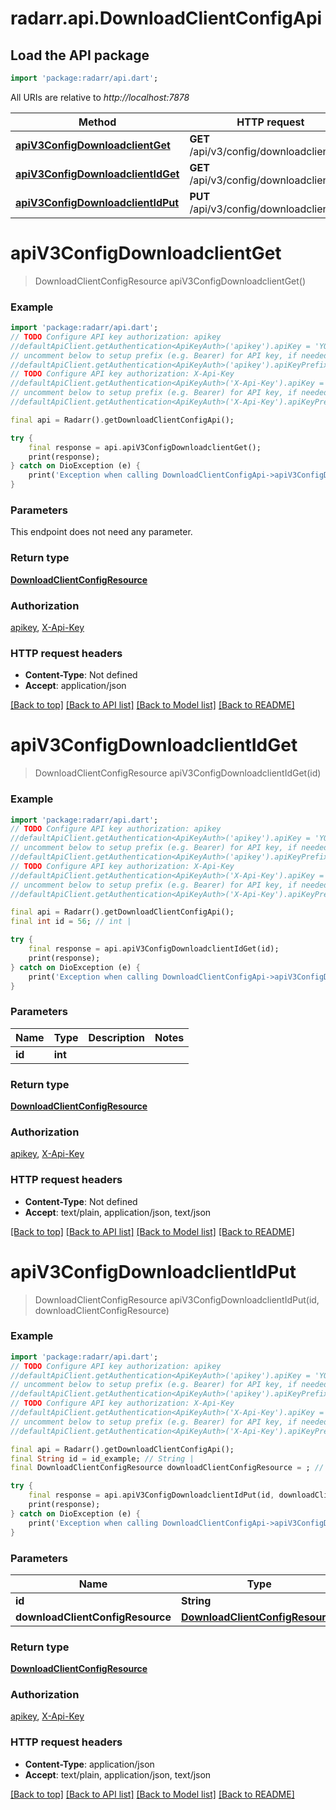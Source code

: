 # radarr.api.DownloadClientConfigApi

## Load the API package
```dart
import 'package:radarr/api.dart';
```

All URIs are relative to *http://localhost:7878*

Method | HTTP request | Description
------------- | ------------- | -------------
[**apiV3ConfigDownloadclientGet**](DownloadClientConfigApi.md#apiv3configdownloadclientget) | **GET** /api/v3/config/downloadclient | 
[**apiV3ConfigDownloadclientIdGet**](DownloadClientConfigApi.md#apiv3configdownloadclientidget) | **GET** /api/v3/config/downloadclient/{id} | 
[**apiV3ConfigDownloadclientIdPut**](DownloadClientConfigApi.md#apiv3configdownloadclientidput) | **PUT** /api/v3/config/downloadclient/{id} | 


# **apiV3ConfigDownloadclientGet**
> DownloadClientConfigResource apiV3ConfigDownloadclientGet()



### Example
```dart
import 'package:radarr/api.dart';
// TODO Configure API key authorization: apikey
//defaultApiClient.getAuthentication<ApiKeyAuth>('apikey').apiKey = 'YOUR_API_KEY';
// uncomment below to setup prefix (e.g. Bearer) for API key, if needed
//defaultApiClient.getAuthentication<ApiKeyAuth>('apikey').apiKeyPrefix = 'Bearer';
// TODO Configure API key authorization: X-Api-Key
//defaultApiClient.getAuthentication<ApiKeyAuth>('X-Api-Key').apiKey = 'YOUR_API_KEY';
// uncomment below to setup prefix (e.g. Bearer) for API key, if needed
//defaultApiClient.getAuthentication<ApiKeyAuth>('X-Api-Key').apiKeyPrefix = 'Bearer';

final api = Radarr().getDownloadClientConfigApi();

try {
    final response = api.apiV3ConfigDownloadclientGet();
    print(response);
} catch on DioException (e) {
    print('Exception when calling DownloadClientConfigApi->apiV3ConfigDownloadclientGet: $e\n');
}
```

### Parameters
This endpoint does not need any parameter.

### Return type

[**DownloadClientConfigResource**](DownloadClientConfigResource.md)

### Authorization

[apikey](../README.md#apikey), [X-Api-Key](../README.md#X-Api-Key)

### HTTP request headers

 - **Content-Type**: Not defined
 - **Accept**: application/json

[[Back to top]](#) [[Back to API list]](../README.md#documentation-for-api-endpoints) [[Back to Model list]](../README.md#documentation-for-models) [[Back to README]](../README.md)

# **apiV3ConfigDownloadclientIdGet**
> DownloadClientConfigResource apiV3ConfigDownloadclientIdGet(id)



### Example
```dart
import 'package:radarr/api.dart';
// TODO Configure API key authorization: apikey
//defaultApiClient.getAuthentication<ApiKeyAuth>('apikey').apiKey = 'YOUR_API_KEY';
// uncomment below to setup prefix (e.g. Bearer) for API key, if needed
//defaultApiClient.getAuthentication<ApiKeyAuth>('apikey').apiKeyPrefix = 'Bearer';
// TODO Configure API key authorization: X-Api-Key
//defaultApiClient.getAuthentication<ApiKeyAuth>('X-Api-Key').apiKey = 'YOUR_API_KEY';
// uncomment below to setup prefix (e.g. Bearer) for API key, if needed
//defaultApiClient.getAuthentication<ApiKeyAuth>('X-Api-Key').apiKeyPrefix = 'Bearer';

final api = Radarr().getDownloadClientConfigApi();
final int id = 56; // int | 

try {
    final response = api.apiV3ConfigDownloadclientIdGet(id);
    print(response);
} catch on DioException (e) {
    print('Exception when calling DownloadClientConfigApi->apiV3ConfigDownloadclientIdGet: $e\n');
}
```

### Parameters

Name | Type | Description  | Notes
------------- | ------------- | ------------- | -------------
 **id** | **int**|  | 

### Return type

[**DownloadClientConfigResource**](DownloadClientConfigResource.md)

### Authorization

[apikey](../README.md#apikey), [X-Api-Key](../README.md#X-Api-Key)

### HTTP request headers

 - **Content-Type**: Not defined
 - **Accept**: text/plain, application/json, text/json

[[Back to top]](#) [[Back to API list]](../README.md#documentation-for-api-endpoints) [[Back to Model list]](../README.md#documentation-for-models) [[Back to README]](../README.md)

# **apiV3ConfigDownloadclientIdPut**
> DownloadClientConfigResource apiV3ConfigDownloadclientIdPut(id, downloadClientConfigResource)



### Example
```dart
import 'package:radarr/api.dart';
// TODO Configure API key authorization: apikey
//defaultApiClient.getAuthentication<ApiKeyAuth>('apikey').apiKey = 'YOUR_API_KEY';
// uncomment below to setup prefix (e.g. Bearer) for API key, if needed
//defaultApiClient.getAuthentication<ApiKeyAuth>('apikey').apiKeyPrefix = 'Bearer';
// TODO Configure API key authorization: X-Api-Key
//defaultApiClient.getAuthentication<ApiKeyAuth>('X-Api-Key').apiKey = 'YOUR_API_KEY';
// uncomment below to setup prefix (e.g. Bearer) for API key, if needed
//defaultApiClient.getAuthentication<ApiKeyAuth>('X-Api-Key').apiKeyPrefix = 'Bearer';

final api = Radarr().getDownloadClientConfigApi();
final String id = id_example; // String | 
final DownloadClientConfigResource downloadClientConfigResource = ; // DownloadClientConfigResource | 

try {
    final response = api.apiV3ConfigDownloadclientIdPut(id, downloadClientConfigResource);
    print(response);
} catch on DioException (e) {
    print('Exception when calling DownloadClientConfigApi->apiV3ConfigDownloadclientIdPut: $e\n');
}
```

### Parameters

Name | Type | Description  | Notes
------------- | ------------- | ------------- | -------------
 **id** | **String**|  | 
 **downloadClientConfigResource** | [**DownloadClientConfigResource**](DownloadClientConfigResource.md)|  | [optional] 

### Return type

[**DownloadClientConfigResource**](DownloadClientConfigResource.md)

### Authorization

[apikey](../README.md#apikey), [X-Api-Key](../README.md#X-Api-Key)

### HTTP request headers

 - **Content-Type**: application/json
 - **Accept**: text/plain, application/json, text/json

[[Back to top]](#) [[Back to API list]](../README.md#documentation-for-api-endpoints) [[Back to Model list]](../README.md#documentation-for-models) [[Back to README]](../README.md)

